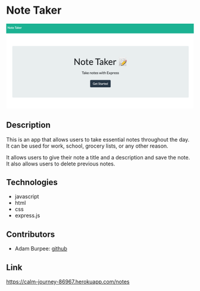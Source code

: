 # Note Taker


![Home Page](./public/assets/images/note-taker-readme-image.png)


## Description
This is an app that allows users to take essential notes throughout the day. It can be used for work, school, grocery lists, or any other reason. 

It allows users to give their note a title and a description and save the note. It also allows users to delete previous notes.


## Technologies
* javascript
* html
* css
* express.js


## Contributors
* Adam Burpee: [github](https://github.com/aburpee/assignment-11-note-taker)


## Link
https://calm-journey-86967.herokuapp.com/notes

